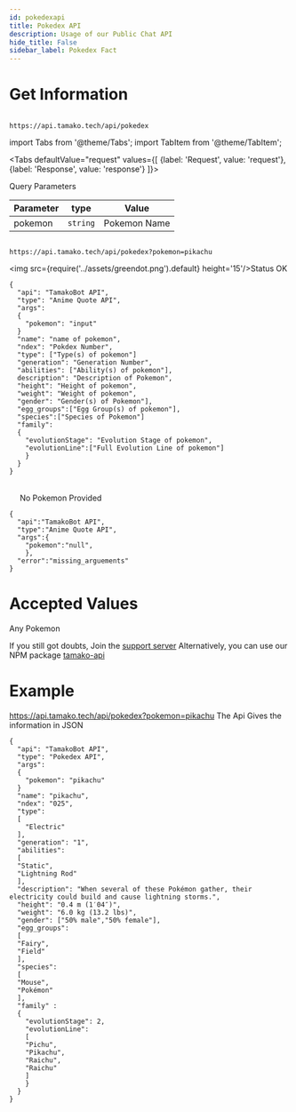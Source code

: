 ```yaml
---
id: pokedexapi
title: Pokedex API
description: Usage of our Public Chat API
hide_title: False
sidebar_label: Pokedex Fact
---
```


# Get Information
```

https://api.tamako.tech/api/pokedex

```

import Tabs from '@theme/Tabs';
import TabItem from '@theme/TabItem';

<Tabs
  defaultValue="request"
  values={[
    {label: 'Request', value: 'request'},
    {label: 'Response', value: 'response'}
  ]}>
  <TabItem value="request">

  Query Parameters

  | Parameter | type | Value |
  |-|-|-|
  | pokemon | `string` | Pokemon Name |

  </TabItem>

  <TabItem value="response">

  ```

  https://api.tamako.tech/api/pokedex?pokemon=pikachu

  ```

  <img src={require('../assets/greendot.png').default} height='15'/>Status OK

```
{
  "api": "TamakoBot API",
  "type": "Anime Quote API",
  "args":
  {
    "pokemon": "input"
  }
  "name": "name of pokemon",
  "ndex": "Pokdex Number",
  "type": ["Type(s) of pokemon"]
  "generation": "Generation Number",
  "abilities": ["Ability(s) of pokemon"],
  description": "Description of Pokemon",
  "height": "Height of pokemon",
  "weight": "Weight of pokemon",
  "gender": "Gender(s) of Pokemon"],
  "egg_groups":["Egg Group(s) of pokemon"],
  "species":["Species of Pokemon"]
  "family":
  {
    "evolutionStage": "Evolution Stage of pokemon",
    "evolutionLine":["Full Evolution Line of pokemon"]
    }
  }
}
```

<br/>
<img src={require('../assets/reddot.png').default} height='15'/> No Pokemon Provided

```
{
  "api":"TamakoBot API",
  "type":"Anime Quote API",
  "args":{
    "pokemon":"null",
    },
  "error":"missing_arguements"
}
```

  </TabItem>
</Tabs>

# Accepted Values

Any Pokemon


If you still got doubts, Join the [support server](https://support.tamako.tech/)
Alternatively, you can use our NPM package [tamako-api](https://www.npmjs.com/package/tamako-api)

# Example

 https://api.tamako.tech/api/pokedex?pokemon=pikachu
The Api Gives the information in JSON
```
{
  "api": "TamakoBot API",
  "type": "Pokedex API",
  "args":
  {
    "pokemon": "pikachu"
  }
  "name": "pikachu",
  "ndex": "025",
  "type":
  [
    "Electric"
  ],
  "generation": "1",
  "abilities":
  [
  "Static",
  "Lightning Rod"
  ],
  "description": "When several of these Pokémon gather, their electricity could build and cause lightning storms.",
  "height": "0.4 m (1′04″)",
  "weight": "6.0 kg (13.2 lbs)",
  "gender": ["50% male","50% female"],
  "egg_groups":
  [
  "Fairy",
  "Field"
  ],
  "species":
  [
  "Mouse",
  "Pokémon"
  ],
  "family" :
  {
    "evolutionStage": 2,
    "evolutionLine":
    [
    "Pichu",
    "Pikachu",
    "Raichu",
    "Raichu"
    ]
    }
  }
}
```

